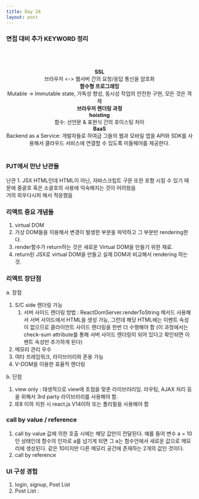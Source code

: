 ```yaml
---
title: Day 28
layout: post
---
```


### 면접 대비 추가 KEYWORD 정리

<br>

####

<br>

<center><b> SSL </b></center>
<center> 브라우저 <-> 웹서버 간의 요청/응답 통신을 암호화 </center>
<center><b> 함수형 프로그래밍 </b></center>
<center> Mutable -> Immutable state, 가독성 향성, 동시성 작업의 안전한 구현, 모든 것은 객체  </center>
<center><b> 브라우저 렌더링 과정  </b></center>
<center>  </center>
<center><b> hoisting </b></center>
<center> 함수: 선언문 & 표현식 간의 호이스팅 차이 </center>
<center><b> BaaS </b>  </center>
<center> Backend as a Service: 개발자들로 하여금 그들의 웹과 모바일 앱을 API와 SDK를 사용해서 클라우드 서비스에 연결할 수 있도록 미들웨어를 제공한다.  </center>

<br>

### PJT에서 만난 난관들

난관 1. JSX
HTML인데 HTML이 아닌, 자바스크립트 구문 또한 포함 시킬 수 있기 때문에 중괄호 혹은 소괄호의 사용에 익숙해지는 것이 어려웠음<br>
거의 외우다시피 해서 적응했음

### 리액트 중요 개념들

1. virtual DOM
1. 가상 DOM들을 이용해서 변경이 발생한 부분을 파악하고 그 부분만 rendering한다.
1. render함수가 return하는 것은 새로운 Virtual DOM을 만들기 위한 재료.
1. return된 JSX로 virtual DOM을 만들고 실제 DOM과 비교해서 rendering 하는 것.

### 리액트 장단점

a. 장점

1. S/C side 렌더링 가능
   1. 서버 사이드 렌더링 방법 : ReactDomServer.renderToString 메서드 사용해서 서버 사이드에서 HTML을 생성 가능, 그런데 해당 HTML에는 이벤트 속성이 없으므로 클라이언트 사이드 렌더링을 한번 더 수행해야 함 (이 과정에서는 check-sum attribute를 통해 서버 사이드 렌더링이 되어 있다고 확인되면 이벤트 속성만 추가하게 된다)
2. 메모리 관리 우수
3. 여타 프레임워크, 라이브러리와 혼용 가능
4. V-DOM을 이용한 효율적 렌더링

b. 단점

1. view only : 태생적으로 view에 초점을 맞춘 라이브러리임. 라우팅, AJAX 처리 등을 위해서 3rd party 라이브러리를 사용해야 함.
2. IE8 이하 지원 시 react.js V14이하 또는 폴리필을 사용해야 함

### call by value / reference

1. call by value
   값에 의한 호출 시에는 해당 값만이 전달된다. 예를 들어 변수 a = 10인 상태인데 함수의 인자로 a를 넘기게 되면 그 a는 함수안에서 새로운 값으로 메모리에 생성된다. 같은 10이지만 다른 메모리 공간에 존재하는 2개의 값인 것이다.
2. call by reference

### UI 구성 경험

1. login, signup, Post List
1. Post List :
